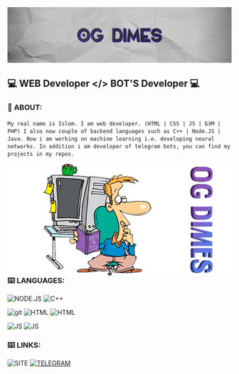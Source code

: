[![HEADER](https://github.com/Islom4ik/Islom4ik/blob/main/assets/header.png)](https://t.me/OG_DIMES)



## 💻 **WEB Developer </> BOT'S Developer** 💻

### 👤 **ABOUT**:
`My real name is Islom. I am web developer. (HTML | CSS | JS | БЭМ | PHP) I also now couple of backend languages such as C++ | Node.JS | Java. Now i am working on machine learning i.e. developing neural networks. In addition i am developer of telegram bots, you can find my projects in my repos.`

<img src="https://github.com/Islom4ik/Islom4ik/blob/main/assets/programer.png" min-width="630px" max-width="630px" width="630px" align="right" alt="Computador iuriCode">

### ⌨️ **LANGUAGES**:
![NODE.JS](https://img.shields.io/badge/-Node.JS-3ca1f?style=flat&logo=node.js&logoColor=171717) ![C++](https://img.shields.io/badge/-C++-6d24ff?style=flat&logo=C&logoColor=2469ff)

![git](https://img.shields.io/badge/-GIT-011304?style=flat&logo=git&logoColor=2469ff) ![HTML](https://img.shields.io/badge/-HTML5-f09a28?style=flat&logo=html&logoColor=171717) ![HTML](https://img.shields.io/badge/-CSS-2d1aff?style=flat&logo=css&logoColor=171717)

![JS](https://img.shields.io/badge/-JavaScript-e0d914?style=flat&logo=JavaScript&logoColor=171717) ![JS](https://img.shields.io/badge/-Java-e60000?style=flat&logo=oracle&logoColor=171717) 

### ⌨️ **LINKS**:
![SITE](https://img.shields.io/badge/-Coming_Soon-001114?style=flat&logo=V&logoColor=006be6)
[![TELEGRAM](https://img.shields.io/badge/-Telegram-001114?style=flat&logo=telegram&logoColor=006be6)](https://t.me/OG_DIMES)